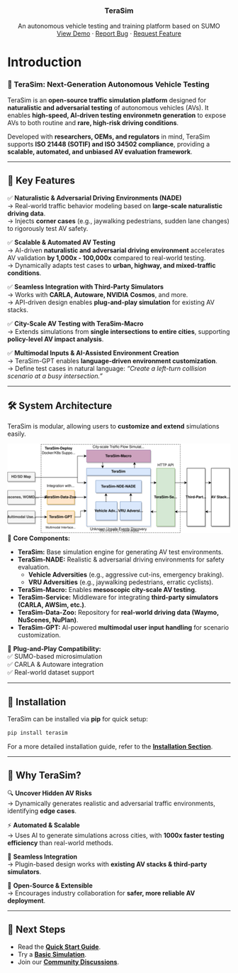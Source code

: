 <!-- PROJECT LOGO -->
<p align="center">
  <h3 align="center">TeraSim</h3>
  <p align="center">
    An autonomous vehicle testing and training platform based on SUMO
    <br />
    <a href="https://github.com/michigan-traffic-lab/TeraSim">View Demo</a>
    ·
    <a href="https://github.com/michigan-traffic-lab/TeraSim/issues">Report Bug</a>
    ·
    <a href="https://github.com/michigan-traffic-lab/TeraSim/issues">Request Feature</a>
  </p>
</p>


<!-- ABOUT THE PROJECT -->
# Introduction

### **🚀 TeraSim: Next-Generation Autonomous Vehicle Testing**  

TeraSim is an **open-source traffic simulation platform** designed for **naturalistic and adversarial testing** of autonomous vehicles (AVs). It enables **high-speed, AI-driven testing environmetn generation** to expose AVs to both routine and **rare, high-risk driving conditions**.  

Developed with **researchers, OEMs, and regulators** in mind, TeraSim supports **ISO 21448 (SOTIF) and ISO 34502 compliance**, providing a **scalable, automated, and unbiased AV evaluation framework**.

---

## **🌟 Key Features**  

✅ **Naturalistic & Adversarial Driving Environments (NADE)**  
→ Real-world traffic behavior modeling based on **large-scale naturalistic driving data**.  
→ Injects **corner cases** (e.g., jaywalking pedestrians, sudden lane changes) to rigorously test AV safety.  

✅ **Scalable & Automated AV Testing**  
→ AI-driven **naturalistic and adversarial driving environment** accelerates AV validation **by 1,000x - 100,000x** compared to real-world testing.  
→ Dynamically adapts test cases to **urban, highway, and mixed-traffic conditions**.  

✅ **Seamless Integration with Third-Party Simulators**  
→ Works with **CARLA, Autoware, NVIDIA Cosmos**, and more.  
→ API-driven design enables **plug-and-play simulation** for existing AV stacks.  

✅ **City-Scale AV Testing with TeraSim-Macro**  
→ Extends simulations from **single intersections to entire cities**, supporting **policy-level AV impact analysis**.  

✅ **Multimodal Inputs & AI-Assisted Environment Creation**  
→ TeraSim-GPT enables **language-driven environment customization**.  
→ Define test cases in natural language: *“Create a left-turn collision scenario at a busy intersection.”*  

---

## **🛠️ System Architecture**  

TeraSim is modular, allowing users to **customize and extend** simulations easily. 

![Architecture](docs/figure/TeraSim_architecture.svg)
📌 **Core Components:**  
- **TeraSim:** Base simulation engine for generating AV test environments.  
- **TeraSim-NADE:** Realistic & adversarial driving environments for safety evaluation.  
  - **Vehicle Adversities** (e.g., aggressive cut-ins, emergency braking).  
  - **VRU Adversities** (e.g., jaywalking pedestrians, erratic cyclists).  
- **TeraSim-Macro:** Enables **mesoscopic city-scale AV testing**.  
- **TeraSim-Service:** Middleware for integrating **third-party simulators (CARLA, AWSim, etc.)**.  
- **TeraSim-Data-Zoo:** Repository for **real-world driving data (Waymo, NuScenes, NuPlan)**.  
- **TeraSim-GPT:** AI-powered **multimodal user input handling** for scenario customization.  

📌 **Plug-and-Play Compatibility:**  
✅ SUMO-based microsimulation  
✅ CARLA & Autoware integration  
✅ Real-world dataset support  

---

## **🔧 Installation**  

TeraSim can be installed via **pip** for quick setup:  
```bash
pip install terasim
```
For a more detailed installation guide, refer to the **[Installation Section](#installation)**.

---

## **🚀 Why TeraSim?**  

🔍 **Uncover Hidden AV Risks**  
→ Dynamically generates realistic and adversarial traffic environments, identifying **edge cases**.  

⚡ **Automated & Scalable**  
→ Uses AI to generate simulations across cities, with **1000x faster testing efficiency** than real-world methods.  

🔗 **Seamless Integration**  
→ Plugin-based design works with **existing AV stacks & third-party simulators**.  

📢 **Open-Source & Extensible**  
→ Encourages industry collaboration for **safer, more reliable AV deployment**.  

---

## **📌 Next Steps**
- Read the **[Quick Start Guide](#quick-start-guide)**.  
- Try a **[Basic Simulation](#basic-simulation-example)**.  
- Join our **[Community Discussions](https://github.com/michigan-traffic-lab/TeraSim/discussions)**. 
